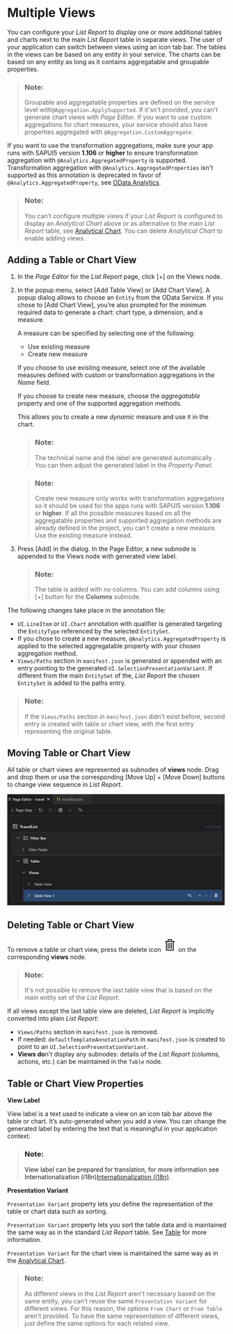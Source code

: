 <!-- loioc62b82e124a74c1684f0d51f0db41c81 -->

# Multiple Views

You can configure your *List Report* to display one or more additional tables and charts next to the main *List Report* table in separate views. The user of your application can switch between views using an icon tab bar. The tables in the views can be based on any entity in your service. The charts can be based on any entity as long as it contains aggregatable and groupable properties.

> ### Note:  
> Groupable and aggregatable properties are defined on the service level with`@Aggregation.ApplySupported`. If it'sn't provided, you can't generate chart views with *Page Editor*. If you want to use custom aggregations for chart measures, your service should also have properties aggregated with `@Aggregation.CustomAggregate`.

If you want to use the transformation aggregations, make sure your app runs with SAPUI5 version **1.106** or **higher** to ensure transformation aggregation with `@Analytics.AggregatedProperty` is supported. Transformation aggregation with `@Analytics.AggregatedProperties` isn't supported as this annotation is deprecated in favor of `@Analytics.AggregatedProperty`, see [OData Analytics](https://sap.github.io/odata-vocabularies/vocabularies/Analytics.html).

> ### Note:  
> You can’t configure multiple views if your *List Report* is configured to display an *Analytical Chart* above or as alternative to the main *List Report* table, see [Analytical Chart](analytical-chart-9c086ec.md). You can delete *Analytical Chart* to enable adding views.



<a name="loioc62b82e124a74c1684f0d51f0db41c81__section_l5k_mcb_15b"/>

## Adding a Table or Chart View

1.  In the *Page Editor* for the *List Report* page, click [\+\] on the Views node.
2.  In the popup menu, select [Add Table View\] or [Add Chart View\]. A popup dialog allows to choose an `Entity` from the OData Service. If you chose to [Add Chart View\], you’re also prompted for the minimum required data to generate a chart: chart type, a dimension, and a measure.

    A measure can be specified by selecting one of the following:

    -   Use existing measure
    -   Create new measure

    If you choose to use existing measure, select one of the available measures defined with custom or transformation aggregations in the *Name* field.

    If you choose to create new measure, choose the *aggregatable* property and one of the supported aggregation methods.

    This allows you to create a new *dynamic* measure and use it in the chart.

    > ### Note:  
    > The technical name and the label are generated automatically . You can then adjust the generated label in the *Property Panel*.

    > ### Note:  
    > Create new measure only works with transformation aggregations so it should be used for the apps runs with SAPUI5 version **1.106** or **higher**. If all the possible measures based on all the aggregatable properties and supported aggregation methods are already defined in the project, you can't create a new measure. Use the existing measure instead.

3.  Press [Add\] in the dialog. In the Page Editor, a new subnode is appended to the Views node with generated view label.

    > ### Note:  
    > The table is added with no columns. You can add columns using [\+\] button for the **Columns** subnode.


The following changes take place in the annotation file:

-   `UI.LineItem` or `UI.Chart` annotation with qualifier is generated targeting the `EntityType` referenced by the selected `EntitySet`.
-   If you chose to create a new measure, `@Analytics.AggregatedProperty` is applied to the selected aggregatable property with your chosen aggregation method.
-   `Views/Paths` section in `manifest.json` is generated or appended with an entry pointing to the generated `UI.SelectionPresentationVariant`. If different from the main `EntitySet` of the, *List Report* the chosen `EntitySet` is added to the paths entry.

> ### Note:  
> If the `Views/Paths` section in `manifest.json` didn’t exist before, second entry is created with table or chart view, with the first entry representing the original table.



<a name="loioc62b82e124a74c1684f0d51f0db41c81__section_nm3_hwh_15b"/>

## Moving Table or Chart View

All table or chart views are represented as subnodes of **views** node. Drag and drop them or use the corresponding [Move Up\] + [Move Down\]  buttons to change view sequence in *List Report*.

![Nodes example for List Report](images/Fiori_tools_List_Report_Multi_Views_Nodes_Example_f32ee78.png)



<a name="loioc62b82e124a74c1684f0d51f0db41c81__section_pxg_3wh_15b"/>

## Deleting Table or Chart View

To remove a table or chart view, press the delete icon ![](../Project-Functions/images/Delete_icon_VS_Code_86e90a9.png) on the corresponding **views** node.

> ### Note:  
> It's not possible to remove the last table view that is based on the main entity set of the *List Report*.

If all views except the last table view are deleted, *List Report* is implicitly converted into plain *List Report*:

-   `Views/Paths` section in `manifest.json` is removed.
-   If needed: `defaultTemplateAnnotationPath` in `manifest.json` is created to point to an `UI.SelectionPresentationVariant`.
-   **Views do**n't display any subnodes: details of the *List Report* \(columns, actions, etc.\) can be maintained in the `Table` node.



<a name="loioc62b82e124a74c1684f0d51f0db41c81__section_ecv_4mx_d5b"/>

## Table or Chart View Properties

**View Label**

View label is a text used to indicate a view on an icon tab bar above the table or chart. It’s auto-generated when you add a view. You can change the generated label by entering the text that is meaningful in your application context.

> ### Note:  
> View label can be prepared for translation, for more information see Internationalization \(i18n\)[Internationalization \(i18n\)](internationalization-i18n-eb427f2.md).

**Presentation Variant**

`Presentation Variant` property lets you define the representation of the table or chart data such as sorting.

`Presentation Variant` property lets you sort the table data and is maintained the same way as in the standard *List Report* table. See [Table](table-aaff7b1.md) for more information.

`Presentation Variant` for the chart view is maintained the same way as in the [Analytical Chart](analytical-chart-9c086ec.md).

> ### Note:  
> As different views in the *List Report* aren't necessary based on the same entity, you can’t reuse the same `Presentation Variant` for different views. For this reason, the options `From Chart` or `From Table` aren't provided. To have the same representation of different views, just define the same options for each related view.

